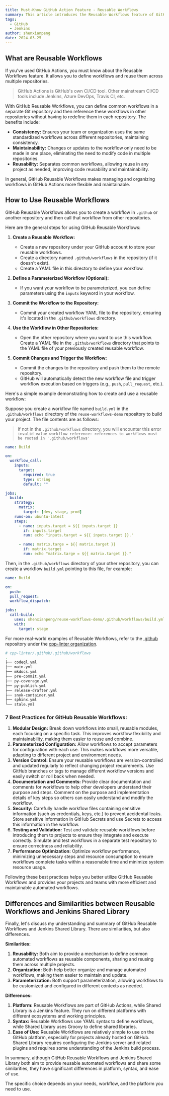 ```yaml
---
title: Must-Know GitHub Action Feature - Reusable Workflows
summary: This article introduces the Reusable Workflows feature of GitHub Actions, helping developers and teams manage and reuse CI/CD processes more efficiently.
tags:
  - GitHub
  - Jenkins
author: shenxianpeng
date: 2024-03-25
---
```


## What are Reusable Workflows

If you've used GitHub Actions, you must know about the Reusable Workflows feature. It allows you to define workflows and reuse them across multiple repositories.

> GitHub Actions is GitHub's own CI/CD tool. Other mainstream CI/CD tools include Jenkins, Azure DevOps, Travis CI, etc.

With GitHub Reusable Workflows, you can define common workflows in a separate Git repository and then reference these workflows in other repositories without having to redefine them in each repository.  The benefits include:

* **Consistency:** Ensures your team or organization uses the same standardized workflows across different repositories, maintaining consistency.
* **Maintainability:** Changes or updates to the workflow only need to be made in one place, eliminating the need to modify code in multiple repositories.
* **Reusability:** Separates common workflows, allowing reuse in any project as needed, improving code reusability and maintainability.

In general, GitHub Reusable Workflows makes managing and organizing workflows in GitHub Actions more flexible and maintainable.


## How to Use Reusable Workflows

GitHub Reusable Workflows allows you to create a workflow in `.github` or another repository and then call that workflow from other repositories.

Here are the general steps for using GitHub Reusable Workflows:

1. **Create a Reusable Workflow:**
   - Create a new repository under your GitHub account to store your reusable workflows.
   - Create a directory named `.github/workflows` in the repository (if it doesn't exist).
   - Create a YAML file in this directory to define your workflow.

2. **Define a Parameterized Workflow (Optional):**
   - If you want your workflow to be parameterized, you can define parameters using the `inputs` keyword in your workflow.

3. **Commit the Workflow to the Repository:**
   - Commit your created workflow YAML file to the repository, ensuring it's located in the `.github/workflows` directory.

4. **Use the Workflow in Other Repositories:**
   - Open the other repository where you want to use this workflow. Create a YAML file in the `.github/workflows` directory that points to the YAML file of your previously created reusable workflow.

5. **Commit Changes and Trigger the Workflow:**
   - Commit the changes to the repository and push them to the remote repository.
   - GitHub will automatically detect the new workflow file and trigger workflow execution based on triggers (e.g., `push`, `pull_request`, etc.).

Here's a simple example demonstrating how to create and use a reusable workflow:

Suppose you create a workflow file named `build.yml` in the `.github/workflows` directory of the `reuse-workflows-demo` repository to build your project. The file contents are as follows:

> If not in the `.github/workflows` directory, you will encounter this error `invalid value workflow reference: references to workflows must be rooted in '.github/workflows'`

```yaml
name: Build

on:
  workflow_call:
    inputs:
      target:
        required: true
        type: string
        default: ""

jobs:
  build:
    strategy:
      matrix:
        target: [dev, stage, prod]
    runs-on: ubuntu-latest
    steps:
      - name: inputs.target = ${{ inputs.target }}
        if: inputs.target
        run: echo "inputs.target = ${{ inputs.target }}."

      - name: matrix.targe = ${{ matrix.target }}
        if: matrix.target
        run: echo "matrix.targe = ${{ matrix.target }}."
```

Then, in the `.github/workflows` directory of your other repository, you can create a workflow `build.yml` pointing to this file, for example:

```yaml
name: Build

on:
  push:
  pull_request:
  workflow_dispatch:

jobs:
  call-build:
    uses: shenxianpeng/reuse-workflows-demo/.github/workflows/build.yml@main
    with:
      target: stage
```

For more real-world examples of Reusable Workflows, refer to the [.github](https://github.com/cpp-linter/.github) repository under the [cpp-linter organization](https://github.com/cpp-linter).

```bash
# cpp-linter/.github/.github/workflows
.
├── codeql.yml
├── main.yml
├── mkdocs.yml
├── pre-commit.yml
├── py-coverage.yml
├── py-publish.yml
├── release-drafter.yml
├── snyk-container.yml
├── sphinx.yml
└── stale.yml
```

### 7 Best Practices for GitHub Reusable Workflows:

1. **Modular Design:** Break down workflows into small, reusable modules, each focusing on a specific task. This improves workflow flexibility and maintainability, making them easier to reuse and combine.
2. **Parameterized Configuration:** Allow workflows to accept parameters for configuration with each use. This makes workflows more versatile, adapting to different project and environment needs.
3. **Version Control:** Ensure your reusable workflows are version-controlled and updated regularly to reflect changing project requirements. Use GitHub branches or tags to manage different workflow versions and easily switch or roll back when needed.
4. **Documentation and Comments:** Provide clear documentation and comments for workflows to help other developers understand their purpose and steps.  Comment on the purpose and implementation details of key steps so others can easily understand and modify the workflow.
5. **Security:** Carefully handle workflow files containing sensitive information (such as credentials, keys, etc.) to prevent accidental leaks. Store sensitive information in GitHub Secrets and use Secrets to access this information in the workflow.
6. **Testing and Validation:** Test and validate reusable workflows before introducing them to projects to ensure they integrate and execute correctly.  Simulate and test workflows in a separate test repository to ensure correctness and reliability.
7. **Performance Optimization:** Optimize workflow performance, minimizing unnecessary steps and resource consumption to ensure workflows complete tasks within a reasonable time and minimize system resource usage.

Following these best practices helps you better utilize GitHub Reusable Workflows and provides your projects and teams with more efficient and maintainable automated workflows.

## Differences and Similarities between Reusable Workflows and Jenkins Shared Library

Finally, let's discuss my understanding and summary of GitHub Reusable Workflows and Jenkins Shared Library. There are similarities, but also differences.

**Similarities:**

1. **Reusability:** Both aim to provide a mechanism to define common automated workflows as reusable components, sharing and reusing them across multiple projects.
2. **Organization:** Both help better organize and manage automated workflows, making them easier to maintain and update.
3. **Parameterization:** Both support parameterization, allowing workflows to be customized and configured in different contexts as needed.

**Differences:**

1. **Platform:** Reusable Workflows are part of GitHub Actions, while Shared Library is a Jenkins feature. They run on different platforms with different ecosystems and working principles.
2. **Syntax:** Reusable Workflows use YAML syntax to define workflows, while Shared Library uses Groovy to define shared libraries.
3. **Ease of Use:** Reusable Workflows are relatively simple to use on the GitHub platform, especially for projects already hosted on GitHub. Shared Library requires configuring the Jenkins server and related plugins and requires some understanding of the Jenkins build process.

In summary, although GitHub Reusable Workflows and Jenkins Shared Library both aim to provide reusable automated workflows and share some similarities, they have significant differences in platform, syntax, and ease of use.

The specific choice depends on your needs, workflow, and the platform you need to use.
